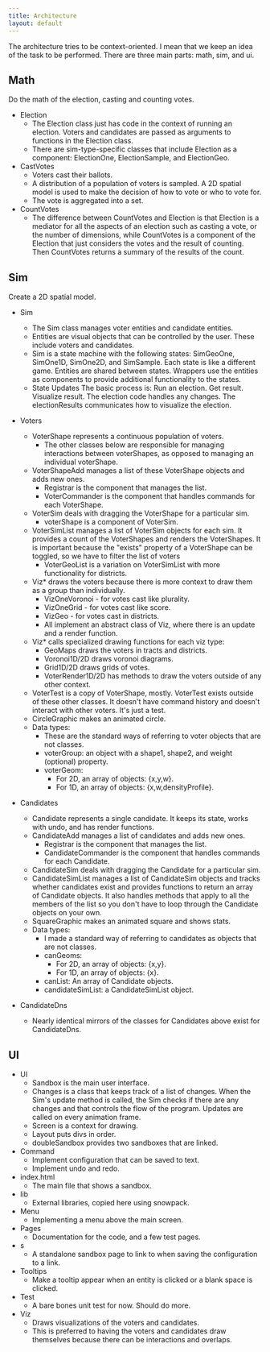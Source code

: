 ```yaml
---
title: Architecture
layout: default
---
```


The architecture tries to be context-oriented. I mean that we keep an idea of the task to be performed. There are three main parts: math, sim, and ui.

## Math

Do the math of the election, casting and counting votes.

* Election
    * The Election class just has code in the context of running an election. Voters and candidates are passed as arguments to functions in the Election class. 
    * There are sim-type-specific classes that include Election as a component: ElectionOne, ElectionSample, and ElectionGeo.
* CastVotes
    * Voters cast their ballots. 
    * A distribution of a population of voters is sampled. A 2D spatial model is used to make the decision of how to vote or who to vote for. 
    * The vote is aggregated into a set. 
* CountVotes
    * The difference between CountVotes and Election is that Election is a mediator for all the aspects of an election such as casting a vote, or the number of dimensions, while CountVotes is a component of the Election that just considers the votes and the result of counting. Then CountVotes returns a summary of the results of the count.

## Sim

Create a 2D spatial model.

* Sim
    * The Sim class manages voter entities and candidate entities.
    * Entities are visual objects that can be controlled by the user. These include voters and candidates.
    * Sim is a state machine with the following states: SimGeoOne, SimOne1D, SimOne2D, and SimSample. Each state is like a different game. Entities are shared between states. Wrappers use the entities as components to provide additional functionality to the states.
    * State Updates
        The basic process is: Run an election. Get result. Visualize result. The election code handles any changes. The electionResults communicates how to visualize the election.

* Voters
    * VoterShape represents a continuous population of voters. 
        * The other classes below are responsible for managing interactions between voterShapes, as opposed to managing an individual voterShape.
    * VoterShapeAdd manages a list of these VoterShape objects and adds new ones. 
        * Registrar is the component that manages the list.
        * VoterCommander is the component that handles commands for each VoterShape.
    * VoterSim deals with dragging the VoterShape for a particular sim.
        * voterShape is a component of VoterSim.
    * VoterSimList manages a list of VoterSim objects for each sim. It provides a count of the VoterShapes and renders the VoterShapes. It is important because the "exists" property of a VoterShape can be toggled, so we have to filter the list of voters
        * VoterGeoList is a variation on VoterSimList with more functionality for districts. 
    * Viz\* draws the voters because there is more context to draw them as a group than individually. 
        * VizOneVoronoi - for votes cast like plurality.
        * VizOneGrid - for votes cast like score.
        * VizGeo - for votes cast in districts.
        * All implement an abstract class of Viz, where there is an update and a render function.
    * Viz\* calls specialized drawing functions for each viz type:
        * GeoMaps draws the voters in tracts and districts.
        * Voronoi1D/2D draws voronoi diagrams.
        * Grid1D/2D draws grids of votes.
        * VoterRender1D/2D has methods to draw the voters outside of any other context.
    * VoterTest is a copy of VoterShape, mostly. VoterTest exists outside of these other classes. It doesn't have command history and doesn't interact with other voters. It's just a test.
    * CircleGraphic makes an animated circle.
    * Data types:
        * These are the standard ways of referring to voter objects that are not classes.
        * voterGroup: an object with a shape1, shape2, and weight (optional) property.
        * voterGeom: 
            * For 2D, an array of objects: {x,y,w}.
            * For 1D, an array of objects: {x,w,densityProfile}.
* Candidates
    * Candidate represents a single candidate. It keeps its state, works with undo, and has render functions.
    * CandidateAdd manages a list of candidates and adds new ones.
        * Registrar is the component that manages the list.
        * CandidateCommander is the component that handles commands for each Candidate.
    * CandidateSim deals with dragging the Candidate for a particular sim.
    * CandidateSimList manages a list of CandidateSim objects and tracks whether candidates exist and provides functions to return an array of Candidate objects. It also handles methods that apply to all the members of the list so you don't have to loop through the Candidate objects on your own.
    * SquareGraphic makes an animated square and shows stats.
    * Data types: 
        * I made a standard way of referring to candidates as objects that are not classes.
        * canGeoms: 
            * For 2D, an array of objects: {x,y}. 
            * For 1D, an array of objects: {x}.
        * canList: An array of Candidate objects.
        * candidateSimList: a CandidateSimList object.
* CandidateDns
    * Nearly identical mirrors of the classes for Candidates above exist for CandidateDns.

## UI

* UI
    * Sandbox is the main user interface.
    * Changes is a class that keeps track of a list of changes. When the Sim's update method is called, the Sim checks if there are any changes and that controls the flow of the program. Updates are called on every animation frame.
    * Screen is a context for drawing.
    * Layout puts divs in order.
    * doubleSandbox provides two sandboxes that are linked.
* Command
  * Implement configuration that can be saved to text.
  * Implement undo and redo.
* index.html
    * The main file that shows a sandbox.
* lib
    * External libraries, copied here using snowpack.
* Menu
    * Implementing a menu above the main screen.
* Pages
    * Documentation for the code, and a few test pages.
* s
    * A standalone sandbox page to link to when saving the configuration to a link.
* Tooltips
    * Make a tooltip appear when an entity is clicked or a blank space is clicked.
* Test
    * A bare bones unit test for now. Should do more.
* Viz
    * Draws visualizations of the voters and candidates.
    * This is preferred to having the voters and candidates draw themselves because there can be interactions and overlaps.